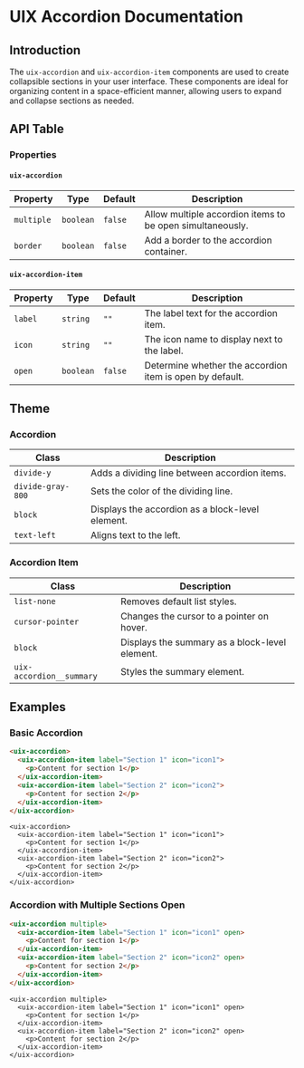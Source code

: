 # UIX Accordion Documentation

## Introduction
The `uix-accordion` and `uix-accordion-item` components are used to create collapsible sections in your user interface. These components are ideal for organizing content in a space-efficient manner, allowing users to expand and collapse sections as needed.

## API Table

### Properties

#### `uix-accordion`

| Property    | Type      | Default | Description                             |
|-------------|-----------|---------|-----------------------------------------|
| `multiple`  | `boolean` | `false` | Allow multiple accordion items to be open simultaneously. |
| `border`    | `boolean` | `false` | Add a border to the accordion container. |

#### `uix-accordion-item`

| Property | Type      | Default | Description                                  |
|----------|-----------|---------|----------------------------------------------|
| `label`  | `string`  | `""`    | The label text for the accordion item.       |
| `icon`   | `string`  | `""`    | The icon name to display next to the label.  |
| `open`   | `boolean` | `false` | Determine whether the accordion item is open by default. |

## Theme

### Accordion

| Class          | Description                            |
|----------------|----------------------------------------|
| `divide-y`     | Adds a dividing line between accordion items. |
| `divide-gray-800` | Sets the color of the dividing line. |
| `block`        | Displays the accordion as a block-level element. |
| `text-left`    | Aligns text to the left.               |

### Accordion Item

| Class                       | Description                                     |
|-----------------------------|-------------------------------------------------|
| `list-none`                 | Removes default list styles.                    |
| `cursor-pointer`            | Changes the cursor to a pointer on hover.       |
| `block`                     | Displays the summary as a block-level element.  |
| `uix-accordion__summary`    | Styles the summary element.                     |

## Examples

### Basic Accordion
```html
<uix-accordion>
  <uix-accordion-item label="Section 1" icon="icon1">
    <p>Content for section 1</p>
  </uix-accordion-item>
  <uix-accordion-item label="Section 2" icon="icon2">
    <p>Content for section 2</p>
  </uix-accordion-item>
</uix-accordion>
```
```code
<uix-accordion>
  <uix-accordion-item label="Section 1" icon="icon1">
    <p>Content for section 1</p>
  </uix-accordion-item>
  <uix-accordion-item label="Section 2" icon="icon2">
    <p>Content for section 2</p>
  </uix-accordion-item>
</uix-accordion>
```

### Accordion with Multiple Sections Open
```html
<uix-accordion multiple>
  <uix-accordion-item label="Section 1" icon="icon1" open>
    <p>Content for section 1</p>
  </uix-accordion-item>
  <uix-accordion-item label="Section 2" icon="icon2" open>
    <p>Content for section 2</p>
  </uix-accordion-item>
</uix-accordion>
```
```code
<uix-accordion multiple>
  <uix-accordion-item label="Section 1" icon="icon1" open>
    <p>Content for section 1</p>
  </uix-accordion-item>
  <uix-accordion-item label="Section 2" icon="icon2" open>
    <p>Content for section 2</p>
  </uix-accordion-item>
</uix-accordion>
```